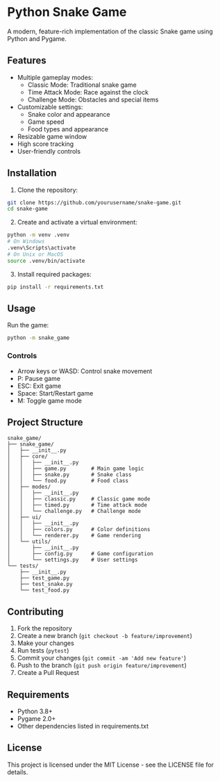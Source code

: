 # Python Snake Game

A modern, feature-rich implementation of the classic Snake game using Python and Pygame.

## Features

- Multiple gameplay modes:
  - Classic Mode: Traditional snake game
  - Time Attack Mode: Race against the clock
  - Challenge Mode: Obstacles and special items
- Customizable settings:
  - Snake color and appearance
  - Game speed
  - Food types and appearance
- Resizable game window
- High score tracking
- User-friendly controls

## Installation

1. Clone the repository:
```bash
git clone https://github.com/yourusername/snake-game.git
cd snake-game
```

2. Create and activate a virtual environment:
```bash
python -m venv .venv
# On Windows
.venv\Scripts\activate
# On Unix or MacOS
source .venv/bin/activate
```

3. Install required packages:
```bash
pip install -r requirements.txt
```

## Usage

Run the game:
```bash
python -m snake_game
```

### Controls
- Arrow keys or WASD: Control snake movement
- P: Pause game
- ESC: Exit game
- Space: Start/Restart game
- M: Toggle game mode

## Project Structure
```
snake_game/
├── snake_game/
│   ├── __init__.py
│   ├── core/
│   │   ├── __init__.py
│   │   ├── game.py        # Main game logic
│   │   ├── snake.py       # Snake class
│   │   └── food.py        # Food class
│   ├── modes/
│   │   ├── __init__.py
│   │   ├── classic.py     # Classic game mode
│   │   ├── timed.py       # Time attack mode
│   │   └── challenge.py   # Challenge mode
│   ├── ui/
│   │   ├── __init__.py
│   │   ├── colors.py      # Color definitions
│   │   └── renderer.py    # Game rendering
│   └── utils/
│       ├── __init__.py
│       ├── config.py      # Game configuration
│       └── settings.py    # User settings
└── tests/
    ├── __init__.py
    ├── test_game.py
    ├── test_snake.py
    └── test_food.py
```

## Contributing

1. Fork the repository
2. Create a new branch (`git checkout -b feature/improvement`)
3. Make your changes
4. Run tests (`pytest`)
5. Commit your changes (`git commit -am 'Add new feature'`)
6. Push to the branch (`git push origin feature/improvement`)
7. Create a Pull Request

## Requirements

- Python 3.8+
- Pygame 2.0+
- Other dependencies listed in requirements.txt

## License

This project is licensed under the MIT License - see the LICENSE file for details.

